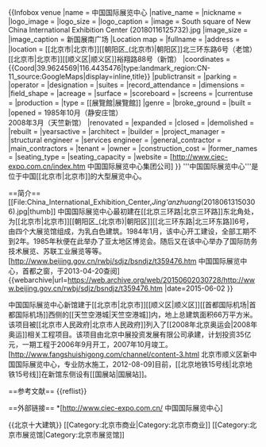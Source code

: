 {{Infobox venue
|name = 中国国际展览中心
|native_name = 
|nickname = 
|logo_image = 
|logo_size = 
|logo_caption = 
|image = South square of New China International Exhibition Center (20180116125732).jpg
|image_size = 
|image_caption = 新国展南广场
|Location map = 
|fullname = 
|address = 
|location = [[北京市|北京市]][[朝阳区_(北京市)|朝阳区]]北三环东路6号（老馆）<br />[[北京市|北京市]][[顺义区|顺义区]]裕翔路88号（新馆）
|coordinates = {{Coord|39.9624569|116.4435476|type:landmark_region:CN-11_source:GoogleMaps|display=inline,title}}
|publictransit = 
|parking = 
|operator = 
|designation = 
|suites = 
|record_attendance = 
|dimensions = 
|field_shape = 
|acreage = 
|surface = 
|scoreboard = 
|screens = 
|currentuse = 
|production = 
|type = [[展覽館|展覽館]]
|genre = 
|broke_ground = 
|built = 
|opened = 1985年10月（静安庄馆）<br />2008年3月（天竺新馆）
|renovated = 
|expanded = 
|closed = 
|demolished = 
|rebuilt = 
|yearsactive = 
|architect = 
|builder = 
|project_manager = 
|structural engineer = 
|services engineer = 
|general_contractor = 
|main_contractors = 
|tenant = 
|owner = 
|construction_cost = 
|former_names = 
|seating_type = 
|seating_capacity = 
|website = [http://www.ciec-expo.com.cn/index.htm 中国国际展览中心集团公司]
}}
'''中国国际展览中心'''是位于中国[[北京市|北京市]]的大型展览中心。

==简介==
[[File:China_International_Exhibition_Center,_Jing'anzhuang_(20180613150306).jpg|thumb]]
中国国际展览中心最初建在[[北京三环路|北京三环路]]东北角处，为[[北京市|北京市]][[朝阳区_(北京市)|朝阳区]][[北三环东路|北三环东路]]6号，由四个大展览馆组成，为乳白色建筑。1984年1月，该中心开工建设，全部工期不到2年。1985年秋便在此举办了亚太地区博览会。随后又在该中心举办了国际防务技术展览、苏联工业展览等等。<ref name=hj>[http://www.beijing.gov.cn/rwbj/sdjz/bsndjz/t359476.htm 中国国际展览中心，首都之窗，于2013-04-20查阅] {{webarchive|url=https://web.archive.org/web/20150602030728/http://www.beijing.gov.cn/rwbj/sdjz/bsndjz/t359476.htm |date=2015-06-02 }}</ref>

中国国际展览中心新馆建于[[北京市|北京市]][[顺义区|顺义区]][[首都国际机场|首都国际机场]]西侧的[[天竺空港城|天竺空港城]]内，地上总建筑面积66万平方米。该项目被[[北京市人民政府|北京市人民政府]]列入了[[2008年北京奥运会|2008年奥运]]相关工程项目。该项目由北京中展投资发展有限公司承建，计划投资35亿元，一期工程于2006年9月开工，2007年10月竣工。<ref>[http://www.fangshuishigong.com/channel/content-3.html 北京市顺义区新中国国际展览中心，专业防水施工，2012-08-09]</ref>目前，[[北京地铁15号线|北京地铁15号线]]在新馆东侧设有[[国展站|国展站]]。

==参考文献==
{{reflist}}

==外部链接==
*[http://www.ciec-expo.com.cn/ 中国国际展览中心]

{{北京十大建筑}}
[[Category:北京市商业|Category:北京市商业]]
[[Category:北京市展览馆|Category:北京市展览馆]]